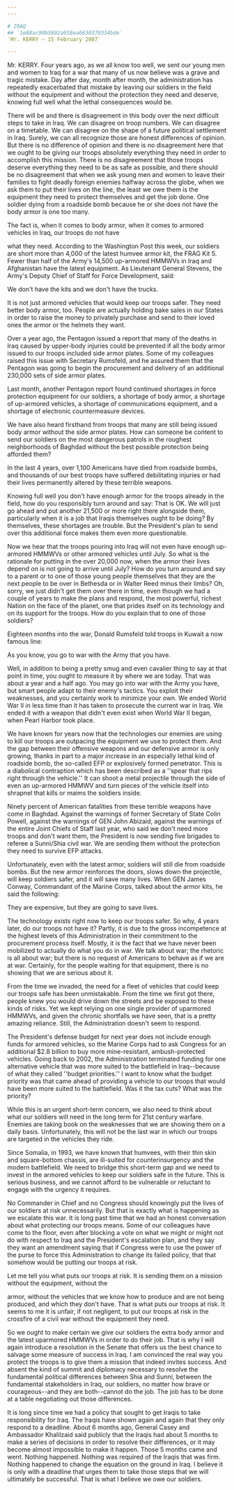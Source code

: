 ```yaml
---
---

# IRAQ
## `1e88ac90b5892a958ea6630370334bde`
`Mr. KERRY — 15 February 2007`

---
```



Mr. KERRY. Four years ago, as we all know too well, we sent our young 
men and women to Iraq for a war that many of us now believe was a grave 
and tragic mistake. Day after day, month after month, the 
administration has repeatedly exacerbated that mistake by leaving our 
soldiers in the field without the equipment and without the protection 
they need and deserve, knowing full well what the lethal consequences 
would be.

There will be and there is disagreement in this body over the next 
difficult steps to take in Iraq. We can disagree on troop numbers. We 
can disagree on a timetable. We can disagree on the shape of a future 
political settlement in Iraq. Surely, we can all recognize those are 
honest differences of opinion. But there is no difference of opinion 
and there is no disagreement here that we ought to be giving our troops 
absolutely everything they need in order to accomplish this mission. 
There is no disagreement that those troops deserve everything they need 
to be as safe as possible, and there should be no disagreement that 
when we ask young men and women to leave their families to fight deadly 
foreign enemies halfway across the globe, when we ask them to put their 
lives on the line, the least we owe them is the equipment they need to 
protect themselves and get the job done. One soldier dying from a 
roadside bomb because he or she does not have the body armor is one too 
many.

The fact is, when it comes to body armor, when it comes to armored 
vehicles in Iraq, our troops do not have


what they need. According to the Washington Post this week, our 
soldiers are short more than 4,000 of the latest humvee armor kit, the 
FRAG Kit 5. Fewer than half of the Army's 14,500 up-armored HMMWVs in 
Iraq and Afghanistan have the latest equipment. As Lieutenant General 
Stevens, the Army's Deputy Chief of Staff for Force Development, said:




 We don't have the kits and we don't have the trucks.


It is not just armored vehicles that would keep our troops safer. 
They need better body armor, too. People are actually holding bake 
sales in our States in order to raise the money to privately purchase 
and send to their loved ones the armor or the helmets they want.

Over a year ago, the Pentagon issued a report that many of the deaths 
in Iraq caused by upper-body injuries could be prevented if all the 
body armor issued to our troops included side armor plates. Some of my 
colleagues raised this issue with Secretary Rumsfeld, and he assured 
them that the Pentagon was going to begin the procurement and delivery 
of an additional 230,000 sets of side armor plates.

Last month, another Pentagon report found continued shortages in 
force protection equipment for our soldiers, a shortage of body armor, 
a shortage of up-armored vehicles, a shortage of communications 
equipment, and a shortage of electronic countermeasure devices.


We have also heard firsthand from troops that many are still being 
issued body armor without the side armor plates. How can someone be 
content to send our soldiers on the most dangerous patrols in the 
roughest neighborhoods of Baghdad without the best possible protection 
being afforded them?

In the last 4 years, over 1,100 Americans have died from roadside 
bombs, and thousands of our best troops have suffered debilitating 
injuries or had their lives permanently altered by these terrible 
weapons.

Knowing full well you don't have enough armor for the troops already 
in the field, how do you responsibly turn around and say: That is OK. 
We will just go ahead and put another 21,500 or more right there 
alongside them, particularly when it is a job that Iraqis themselves 
ought to be doing? By themselves, these shortages are trouble. But the 
President's plan to send over this additional force makes them even 
more questionable.

Now we hear that the troops pouring into Iraq will not even have 
enough up-armored HMMWVs or other armored vehicles until July. So what 
is the rationale for putting in the over 20,000 now, when the armor 
their lives depend on is not going to arrive until July? How do you 
turn around and say to a parent or to one of those young people 
themselves that they are the next people to be over in Bethesda or in 
Walter Reed minus their limbs? Oh, sorry, we just didn't get them over 
there in time, even though we had a couple of years to make the plans 
and respond, the most powerful, richest Nation on the face of the 
planet, one that prides itself on its technology and on its support for 
the troops. How do you explain that to one of those soldiers?

Eighteen months into the war, Donald Rumsfeld told troops in Kuwait a 
now famous line:




 As you know, you go to war with the Army that you have.


Well, in addition to being a pretty smug and even cavalier thing to 
say at that point in time, you ought to measure it by where we are 
today. That was about a year and a half ago. You may go into war with 
the Army you have, but smart people adapt to their enemy's tactics. You 
exploit their weaknesses, and you certainly work to minimize your own. 
We ended World War II in less time than it has taken to prosecute the 
current war in Iraq. We ended it with a weapon that didn't even exist 
when World War II began, when Pearl Harbor took place.

We have known for years now that the technologies our enemies are 
using to kill our troops are outpacing the equipment we use to protect 
them. And the gap between their offensive weapons and our defensive 
armor is only growing, thanks in part to a major increase in an 
especially lethal kind of roadside bomb, the so-called EFP or 
explosively formed penetrator. This is a diabolical contraption which 
has been described as a ''spear that rips right through the vehicle.'' 
It can shoot a metal projectile through the side of even an up-armored 
HMMWV and turn pieces of the vehicle itself into shrapnel that kills or 
maims the soldiers inside.

Ninety percent of American fatalities from these terrible weapons 
have come in Baghdad. Against the warnings of former Secretary of State 
Colin Powell, against the warnings of GEN John Abizaid, against the 
warnings of the entire Joint Chiefs of Staff last year, who said we 
don't need more troops and don't want them, the President is now 
sending five brigades to referee a Sunni/Shia civil war. We are sending 
them without the protection they need to survive EFP attacks.

Unfortunately, even with the latest armor, soldiers will still die 
from roadside bombs. But the new armor reinforces the doors, slows down 
the projectile, will keep soldiers safer, and it will save many lives. 
When GEN James Conway, Commandant of the Marine Corps, talked about the 
armor kits, he said the following:




 They are expensive, but they are going to save lives.


The technology exists right now to keep our troops safer. So why, 4 
years later, do our troops not have it? Partly, it is due to the gross 
incompetence at the highest levels of this Administration in their 
commitment to the procurement process itself. Mostly, it is the fact 
that we have never been mobilized to actually do what you do in war. We 
talk about war; the rhetoric is all about war; but there is no request 
of Americans to behave as if we are at war. Certainly, for the people 
waiting for that equipment, there is no showing that we are serious 
about it.

From the time we invaded, the need for a fleet of vehicles that could 
keep our troops safe has been unmistakable. From the time we first got 
there, people knew you would drive down the streets and be exposed to 
these kinds of risks. Yet we kept relying on one single provider of 
uparmored HMMWVs, and given the chronic shortfalls we have seen, that 
is a pretty amazing reliance. Still, the Administration doesn't seem to 
respond.

The President's defense budget for next year does not include enough 
funds for armored vehicles, so the Marine Corps had to ask Congress for 
an additional $2.8 billion to buy more mine-resistant, ambush-protected 
vehicles. Going back to 2002, the Administration terminated funding for 
one alternative vehicle that was more suited to the battlefield in 
Iraq--because of what they called ''budget priorities.'' I want to know 
what the budget priority was that came ahead of providing a vehicle to 
our troops that would have been more suited to the battlefield. Was it 
the tax cuts? What was the priority?

While this is an urgent short-term concern, we also need to think 
about what our soldiers will need in the long term for 21st century 
warfare. Enemies are taking book on the weaknesses that we are showing 
them on a daily basis. Unfortunately, this will not be the last war in 
which our troops are targeted in the vehicles they ride.

Since Somalia, in 1993, we have known that humvees, with their thin 
skin and square-bottom chassis, are ill-suited for counterinsurgency 
and the modern battlefield. We need to bridge this short-term gap and 
we need to invest in the armored vehicles to keep our soldiers safe in 
the future. This is serious business, and we cannot afford to be 
vulnerable or reluctant to engage with the urgency it requires.

No Commander in Chief and no Congress should knowingly put the lives 
of our soldiers at risk unnecessarily. But that is exactly what is 
happening as we escalate this war. It is long past time that we had an 
honest conversation about what protecting our troops means. Some of our 
colleagues have come to the floor, even after blocking a vote on what 
we might or might not do with respect to Iraq and the President's 
escalation plan, and they say they want an amendment saying that if 
Congress were to use the power of the purse to force this 
Administration to change its failed policy, that that somehow would be 
putting our troops at risk.

Let me tell you what puts our troops at risk. It is sending them on a 
mission without the equipment, without the


armor, without the vehicles that we know how to produce and are not 
being produced, and which they don't have. That is what puts our troops 
at risk. It seems to me it is unfair, if not negligent, to put our 
troops at risk in the crossfire of a civil war without the equipment 
they need.

So we ought to make certain we give our soldiers the extra body armor 
and the latest uparmored HMMWVs in order to do their job. That is why I 
will again introduce a resolution in the Senate that offers us the best 
chance to salvage some measure of success in Iraq. I am convinced the 
real way you protect the troops is to give them a mission that indeed 
invites success. And absent the kind of summit and diplomacy necessary 
to resolve the fundamental political differences between Shia and 
Sunni, between the fundamental stakeholders in Iraq, our soldiers, no 
matter how brave or courageous--and they are both--cannot do the job. 
The job has to be done at a table negotiating out those differences.

It is long since time we had a policy that sought to get Iraqis to 
take responsibility for Iraq. The Iraqis have shown again and again 
that they only respond to a deadline. About 6 months ago, General Casey 
and Ambassador Khalilzaid said publicly that the Iraqis had about 5 
months to make a series of decisions in order to resolve their 
differences, or it may become almost impossible to make it happen. 
Those 5 months came and went. Nothing happened. Nothing was required of 
the Iraqis that was firm. Nothing happened to change the equation on 
the ground in Iraq. I believe it is only with a deadline that urges 
them to take those steps that we will ultimately be successful. That is 
what I believe we owe our soldiers.